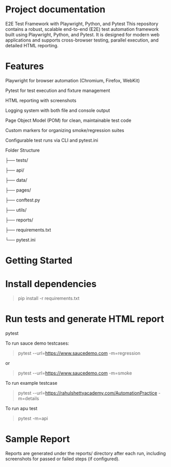 # Project documentation

E2E Test Framework with Playwright, Python, and Pytest
This repository contains a robust, scalable end-to-end (E2E) test automation framework built using Playwright, Python, and Pytest. It is designed for modern web applications and supports cross-browser testing, parallel execution, and detailed HTML reporting.

# Features

 Playwright for browser automation (Chromium, Firefox, WebKit)

 Pytest for test execution and fixture management

 HTML reporting with screenshots

 Logging system with both file and console output

 Page Object Model (POM) for clean, maintainable test code

 Custom markers for organizing smoke/regression suites

 Configurable test runs via CLI and pytest.ini

 Folder Structure

├── tests/

├── api/

├── data/

├── pages/                

├── conftest.py          

├── utils/               

├── reports/              

├── requirements.txt      

└── pytest.ini            


# Getting Started

# Install dependencies
> pip install -r requirements.txt

# Run tests and generate HTML report
pytest

To run sauce demo testcases: 

> pytest --url=https://www.saucedemo.com -m=regression

or 

> pytest --url=https://www.saucedemo.com -m=smoke

To run example testcase  

> pytest --url=https://rahulshettyacademy.com/AutomationPractice -m=details

To run apu test

> pytest -m=api
# Sample Report
Reports are generated under the reports/ directory after each run, including screenshots for passed or failed steps (if configured).


